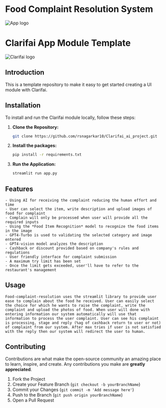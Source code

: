 # Food Complaint Resolution System
![App logo](https://onedrive.live.com/?cid=71A913BEBE4FEB4F&id=71A913BEBE4FEB4F%21182&parId=71A913BEBE4FEB4F%21107&o=OneUp)

# Clarifai App Module Template

![Clarifai logo](https://www.clarifai.com/hs-fs/hubfs/logo/Clarifai/clarifai-740x150.png?width=240)

## Introduction

This is a template repository to make it easy to get started creating a UI module with Clarifai.

## Installation

To install and run the Clarifai module locally, follow these steps:

1. **Clone the Repository:**

    ```bash
    git clone https://github.com/rsnagarkar10/Clarifai_ai_project.git
    ```

2. **Install the packages:**

    ```bash
    pip install -r requirements.txt
    ```

3. **Run the Application:**

    ```bash
    streamlit run app.py
    ```

## Features
    - Using AI for receiving the complaint reducing the human effort and time
    - User can select the item, write description and upload images of food for complaint
    - Complain will only be processed when user will provide all the required inputs
    - Using the *Food Item Recognition* model to recognize the food items in the image
    - GPT4-Turbo is used to validating the selected category and image entered
    - GPT4-vision model analyzes the description
    - Cashback or discount provided based on company's rules and regulations
    - User friendly interface for complaint submission
    - A maximum try limit has been set
    - Once the limit gets exceeded, user'll have to refer to the restaurant's management
<!-- Add your features here -->

## Usage
    Food-complaint-resolution uses the streamlit library to provide user ease to complain about the food he received. User can easily select the choice for which he wants to raise the complaint, write the complaint and upload the photos of food. When user will done with entering information our system automatically will use that information to process the user complaint. User can see his complaint is processing, stage and reply (%ag of cashback return to user or not) of complaint from our system. After max tries if user is not satisfied with the reply then our system will redirect the user to human. 
<!-- Add usage information here -->

## Contributing

Contributions are what make the open-source community an amazing place to learn, inspire, and create. Any contributions you make are **greatly appreciated**.

1. Fork the Project
2. Create your Feature Branch (`git checkout -b yourBranchName`)
3. Commit your Changes (`git commit -m 'Add message here'`)
4. Push to the Branch (`git push origin yourBranchName`)
5. Open a Pull Request
